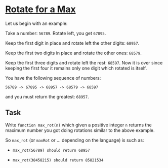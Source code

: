 # [Rotate for a Max](https://www.codewars.com/kata/rotate-for-a-max "https://www.codewars.com/kata/56a4872cbb65f3a610000026")

Let us begin with an example:

Take a number: `56789`. Rotate left, you get `67895`. 

Keep the first digit in place and rotate left the other digits: `68957`. 

Keep the first two digits in place and rotate the other ones: `68579`. 

Keep the first three digits and rotate left the rest:
`68597`. 
Now it is over since keeping the first four it remains only one digit which
rotated is itself.

You have the following sequence of numbers:

`56789 -> 67895 -> 68957 -> 68579 -> 68597`

and you must return the greatest: `68957`.

## Task

Write `function max_rot(n)` which given a positive integer `n` returns the maximum number you got doing rotations similar to the above example.

So `max_rot` (or `maxRot` or ... depending on the language) is such as:

- `max_rot(56789) should return 68957`

- `max_rot(38458215) should return 85821534`
